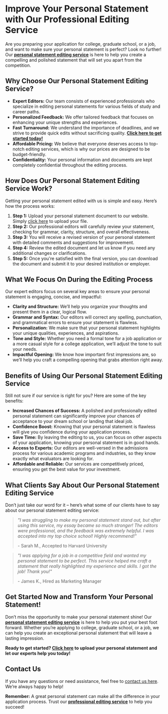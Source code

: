 # Improve Your Personal Statement with Our Professional Editing Service

Are you preparing your application for college, graduate school, or a job, and want to make sure your personal statement is perfect? Look no further! Our **[personal statement editing service](https://tinyurl.com/topessay?keyword=personal+statement+editing+service)** is here to help you create a compelling and polished statement that will set you apart from the competition.

## Why Choose Our Personal Statement Editing Service?

- **Expert Editors:** Our team consists of experienced professionals who specialize in editing personal statements for various fields of study and career paths.
- **Personalized Feedback:** We offer tailored feedback that focuses on enhancing your unique strengths and experiences.
- **Fast Turnaround:** We understand the importance of deadlines, and we strive to provide quick edits without sacrificing quality. **[Click here to get started today!](https://tinyurl.com/topessay?keyword=personal+statement+editing+service)**
- **Affordable Pricing:** We believe that everyone deserves access to top-notch editing services, which is why our prices are designed to be budget-friendly.
- **Confidentiality:** Your personal information and documents are kept completely confidential throughout the editing process.

## How Does Our Personal Statement Editing Service Work?

Getting your personal statement edited with us is simple and easy. Here’s how the process works:

1. **Step 1:** Upload your personal statement document to our website. Simply [click here](https://tinyurl.com/topessay?keyword=personal+statement+editing+service) to upload your file.
2. **Step 2:** Our professional editors will carefully review your statement, checking for grammar, clarity, structure, and overall effectiveness.
3. **Step 3:** You will receive a revised version of your personal statement with detailed comments and suggestions for improvement.
4. **Step 4:** Review the edited document and let us know if you need any additional changes or clarifications.
5. **Step 5:** Once you're satisfied with the final version, you can download the document and submit it to your desired institution or employer.

## What We Focus On During the Editing Process

Our expert editors focus on several key areas to ensure your personal statement is engaging, concise, and impactful:

- **Clarity and Structure:** We’ll help you organize your thoughts and present them in a clear, logical flow.
- **Grammar and Syntax:** Our editors will correct any spelling, punctuation, and grammatical errors to ensure your statement is flawless.
- **Personalization:** We make sure that your personal statement highlights your unique qualities, experiences, and aspirations.
- **Tone and Style:** Whether you need a formal tone for a job application or a more casual style for a college application, we’ll adjust the tone to suit your needs.
- **Impactful Opening:** We know how important first impressions are, so we’ll help you craft a compelling opening that grabs attention right away.

## Benefits of Using Our Personal Statement Editing Service

Still not sure if our service is right for you? Here are some of the key benefits:

- **Increased Chances of Success:** A polished and professionally edited personal statement can significantly improve your chances of acceptance to your dream school or landing that ideal job.
- **Confidence Boost:** Knowing that your personal statement is flawless will give you confidence during your application process.
- **Save Time:** By leaving the editing to us, you can focus on other aspects of your application, knowing your personal statement is in good hands.
- **Access to Experts:** Our editors are well-versed in the admissions process for various academic programs and industries, so they know exactly what evaluators are looking for.
- **Affordable and Reliable:** Our services are competitively priced, ensuring you get the best value for your investment.

## What Clients Say About Our Personal Statement Editing Service

Don’t just take our word for it – here’s what some of our clients have to say about our personal statement editing service:

> _"I was struggling to make my personal statement stand out, but after using this service, my essay became so much stronger! The editors were professional, and the feedback was extremely helpful. I was accepted into my top choice school! Highly recommend!"_
> 
> <footer>- Sarah M., Accepted to Harvard University</footer>

> _"I was applying for a job in a competitive field and wanted my personal statement to be perfect. This service helped me craft a statement that really highlighted my experience and skills. I got the job! Thank you!"_
> 
> <footer>- James K., Hired as Marketing Manager</footer>

## Get Started Now and Transform Your Personal Statement!

Don’t miss the opportunity to make your personal statement shine! Our **[personal statement editing service](https://tinyurl.com/topessay?keyword=personal+statement+editing+service)** is here to help you put your best foot forward. Whether you’re applying to college, graduate school, or a job, we can help you create an exceptional personal statement that will leave a lasting impression.

**Ready to get started? [Click here](https://tinyurl.com/topessay?keyword=personal+statement+editing+service) to upload your personal statement and let our experts help you today!**

## Contact Us

If you have any questions or need assistance, feel free to [contact us here](https://tinyurl.com/topessay?keyword=personal+statement+editing+service). We’re always happy to help!

**Remember:** A great personal statement can make all the difference in your application process. Trust our **[professional editing service](https://tinyurl.com/topessay?keyword=personal+statement+editing+service)** to help you succeed!
